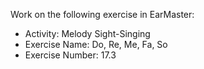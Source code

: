 Work on the following exercise in EarMaster:
- Activity: Melody Sight-Singing
- Exercise Name: Do, Re, Me, Fa, So
- Exercise Number: 17.3
